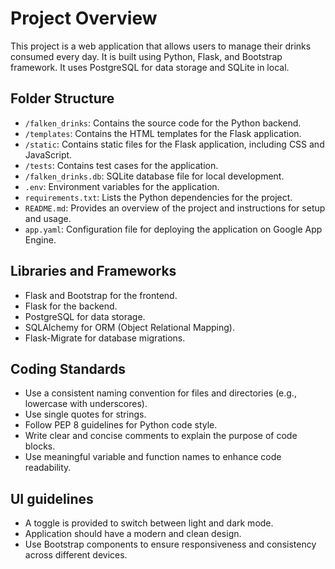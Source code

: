 # Project Overview

This project is a web application that allows users to manage their drinks consumed every day. It is built using Python, Flask, and Bootstrap framework. It uses PostgreSQL for data storage and SQLite in local.

## Folder Structure

- `/falken_drinks`: Contains the source code for the Python backend.
- `/templates`: Contains the HTML templates for the Flask application.
- `/static`: Contains static files for the Flask application, including CSS and JavaScript.
- `/tests`: Contains test cases for the application.
- `/falken_drinks.db`: SQLite database file for local development.
- `.env`: Environment variables for the application.
- `requirements.txt`: Lists the Python dependencies for the project.
- `README.md`: Provides an overview of the project and instructions for setup and usage.
- `app.yaml`: Configuration file for deploying the application on Google App Engine.

## Libraries and Frameworks

- Flask and Bootstrap for the frontend.
- Flask for the backend.
- PostgreSQL for data storage.
- SQLAlchemy for ORM (Object Relational Mapping).
- Flask-Migrate for database migrations.

## Coding Standards

- Use a consistent naming convention for files and directories (e.g., lowercase with underscores).
- Use single quotes for strings.
- Follow PEP 8 guidelines for Python code style.
- Write clear and concise comments to explain the purpose of code blocks.
- Use meaningful variable and function names to enhance code readability.

## UI guidelines

- A toggle is provided to switch between light and dark mode.
- Application should have a modern and clean design.
- Use Bootstrap components to ensure responsiveness and consistency across different devices.